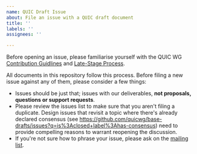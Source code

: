 ```yaml
---
name: QUIC Draft Issue
about: File an issue with a QUIC draft document
title: ''
labels: ''
assignees: ''

---
```


Before opening an issue, please familiarise yourself with the QUIC WG [Contribution Guidlines](https://github.com/quicwg/base-drafts/blob/master/CONTRIBUTING.md) and [Late-Stage Process](https://github.com/quicwg/base-drafts/blob/master/CONTRIBUTING.md#late-stage-process). 

All documents in this repository follow this process. Before filing a new issue against any of them, please consider a few things:

* Issues should be just that; issues with our deliverables, **not proposals, questions or support requests**.
* Please review the issues list to make sure that you aren't filing a duplicate. Design issues that revisit a topic where there's already declared consensus (see https://github.com/quicwg/base-drafts/issues?q=is%3Aclosed+label%3Ahas-consensus) need to provide compelling reasons to warrant reopening the discussion.
* If you're not sure how to phrase your issue, please ask on the [mailing list](https://www.ietf.org/mailman/listinfo/quic).
